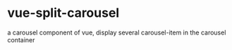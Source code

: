 # vue-split-carousel
a carousel component of vue, display several carousel-item in the carousel container
